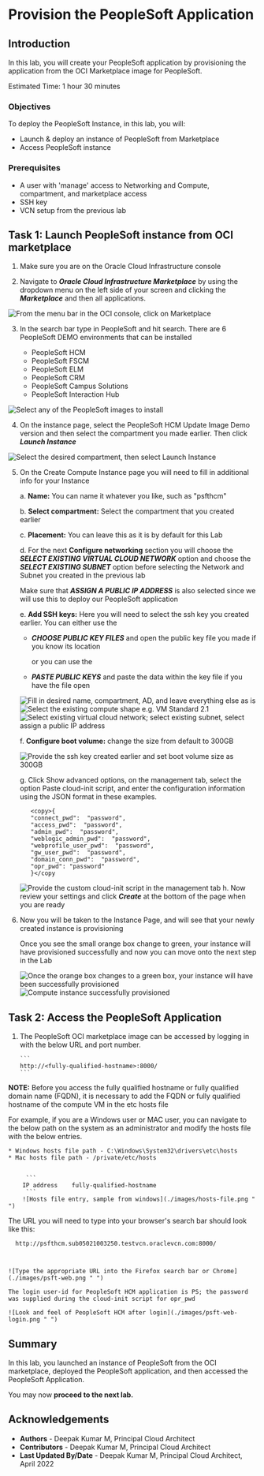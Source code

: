# Provision the PeopleSoft Application

## Introduction

In this lab, you will create your PeopleSoft application by provisioning the application from the OCI  Marketplace image for PeopleSoft.

Estimated Time: 1 hour 30 minutes

### Objectives

To deploy the PeopleSoft Instance, in this lab, you will:
*   Launch & deploy an instance of PeopleSoft from Marketplace
*   Access PeopleSoft instance

### Prerequisites
* A user with 'manage' access to Networking and Compute, compartment, and marketplace access
* SSH key
* VCN setup from the previous lab

## Task 1:  Launch PeopleSoft instance from OCI marketplace

1. Make sure you are on the Oracle Cloud Infrastructure console

2. Navigate to ***Oracle Cloud Infrastructure Marketplace*** by using the dropdown menu on the left side of your screen and clicking the ***Marketplace*** and then all applications.

  ![From the menu bar in the OCI console, click on Marketplace](./images/oci-marketplace.png " ")

3. In the search bar type in PeopleSoft and hit search. There are 6 PeopleSoft DEMO environments that can be installed
   
    * PeopleSoft HCM
    * PeopleSoft FSCM
    * PeopleSoft ELM
    * PeopleSoft CRM
    * PeopleSoft Campus Solutions
    * PeopleSoft Interaction Hub

  ![Select any of the PeopleSoft images to install](./images/select-psft-image.png " ")


4. On the instance page, select the PeopleSoft HCM Update Image Demo version and then select the compartment you made earlier. Then click ***Launch Instance***

  ![Select the desired compartment, then select Launch Instance](./images/config-psft-image.png " ")

5. On the Create Compute Instance page you will need to fill in additional info for your Instance

    a.  **Name:** You can name it whatever you like, such as "psfthcm"

    b.  **Select compartment:** Select the compartment that you created earlier

    c.  **Placement:** You can leave this as it is by default for this Lab

    d.   For the next **Configure networking** section you will choose the ***SELECT EXISTING VIRTUAL CLOUD NETWORK*** option and choose the ***SELECT EXISTING SUBNET*** option before selecting the Network and Subnet you created in the previous lab

    Make sure that ***ASSIGN A PUBLIC IP ADDRESS*** is also selected since we will use this to deploy our PeopleSoft application

    e. **Add SSH keys:** Here you will need to select the ssh key you created earlier. You can either use the

    *   ***CHOOSE PUBLIC KEY FILES*** and open the public key file you made if you know its location

        or you can use the

    *   ***PASTE PUBLIC KEYS*** and paste the data within the key file if you have the file open

    

    

    ![Fill in desired name, compartment, AD, and leave everything else as is](./images/create-compute-psft-image.png " ")
    ![Select the existing compute shape e.g. VM Standard 2.1](./images/compute-shape.png " ")
    ![Select existing virtual cloud network; select existing subnet, select assign a public IP address](./images/compute-network-config.png " ")
   
    f.  **Configure boot volume:** change the size from default to 300GB

    ![Provide the ssh key created earlier and set boot volume size as 300GB](./images/config-ssh-boot-volume.png " ")

    g. Click Show advanced options, on the management tab, select the option Paste cloud-init script, and enter the configuration information using the JSON format in these examples.

             
          <copy>{
          "connect_pwd":  "password",
          "access_pwd":  "password",
          "admin_pwd":  "password",
          "weblogic_admin_pwd":  "password",
          "webprofile_user_pwd":  "password",
          "gw_user_pwd":  "password",
          "domain_conn_pwd":  "password",
          "opr_pwd": "password"
          }</copy
          
    
    ![Provide the custom cloud-init script in the management tab](./images/cloud-init-script.png " ")
    h. Now review your settings and click ***Create*** at the bottom of the page when you are ready
6. Now you will be taken to the Instance Page, and will see that your newly created instance is provisioning

     Once you see the small orange box change to green, your instance will have provisioned successfully and now you can move onto the next step in the Lab

     ![Once the orange box changes to a green box, your instance will have been successfully provisioned](./images/compute-provisioning.png " ")
     ![Compute instance successfully provisioned](./images/compute-provisioned.png " ")


## Task 2: Access the PeopleSoft Application 



1. The PeopleSoft OCI marketplace image can be accessed by logging in with the below URL and port number. 

       ```
       http://<fully-qualified-hostname>:8000/
       ```



  **NOTE:** Before you access the fully qualified hostname or fully qualified domain name (FQDN), it is necessary to add the FQDN or fully qualified hostname of the compute VM in the etc hosts file
  
  For example, if you are a Windows user or MAC user, you can navigate to the below path on the system as an administrator and modify the hosts file with the below entries.
   
    * Windows hosts file path - C:\Windows\System32\drivers\etc\hosts
    * Mac hosts file path - /private/etc/hosts


         ```
        IP address    fully-qualified-hostname
         ```
        ![Hosts file entry, sample from windows](./images/hosts-file.png " ")
  
  The URL you will need to type into your browser's search bar should look like this:



      http://psfthcm.sub05021003250.testvcn.oraclevcn.com:8000/

    

    ![Type the appropriate URL into the Firefox search bar or Chrome](./images/psft-web.png " ")

    The login user-id for PeopleSoft HCM application is PS; the password was supplied during the cloud-init script for opr_pwd

    ![Look and feel of PeopleSoft HCM after login](./images/psft-web-login.png " ")
    

## Summary

In this lab, you launched an instance of PeopleSoft from the OCI marketplace, deployed the PeopleSoft application, and then accessed the PeopleSoft Application.

You may now **proceed to the next lab.**


## Acknowledgements
* **Authors** - Deepak Kumar M, Principal Cloud Architect
* **Contributors** - Deepak Kumar M, Principal Cloud Architect
* **Last Updated By/Date** - Deepak Kumar M, Principal Cloud Architect, April 2022



